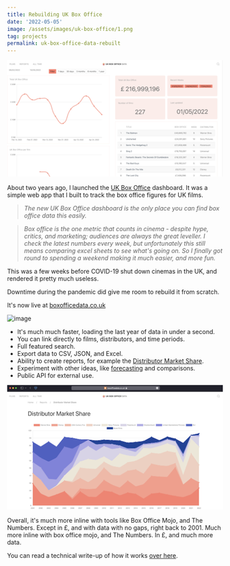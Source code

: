 ```yaml
---
title: Rebuilding UK Box Office
date: '2022-05-05'
image: /assets/images/uk-box-office/1.png
tag: projects
permalink: uk-box-office-data-rebuilt
---
```


![image](/assets/images/uk-box-office/1.png)

About two years ago, I launched the [UK Box Office](/posts/uk-box-office) dashboard. It was a simple web app that I built to track the box office figures for UK films.

> _The new UK Box Office dashboard is the only place you can find box office data this easily._

> _Box office is the one metric that counts in cinema - despite hype, critics, and marketing; audiences are always the great leveller. I check the latest numbers every week, but unfortunately this still means comparing excel sheets to see what's going on. So I finally got round to spending a weekend making it much easier, and more fun._

This was a few weeks before COVID-19 shut down cinemas in the UK, and rendered it pretty much useless.

Downtime during the pandemic did give me room to rebuild it from scratch.

It's now live at [boxofficedata.co.uk](https://boxofficedata.co.uk)

![image](/assets/images/uk-box-office/gif.gif)

- It's much much faster, loading the last year of data in under a second.
- You can link directly to films, distributors, and time periods.
- Full featured search.
- Export data to CSV, JSON, and Excel.
- Ability to create reports, for example the [Distributor Market Share](https://boxofficedata.co.uk/reports/distributor-market-share).
- Experiment with other ideas, like [forecasting](https://boxofficedata.co.uk/reports/forecast) and comparisons.
- Public API for external use.

![image](/assets/images/uk-box-office/3.png)

Overall, it's much more inline with tools like Box Office Mojo, and The Numbers. Except in £, and with data with no gaps, right back to 2001.
Much more inline with box office mojo, and The Numbers. In £, and much more data.

You can read a technical write-up of how it works [over here](/posts/uk-box-office-data-studio-to-flask).
